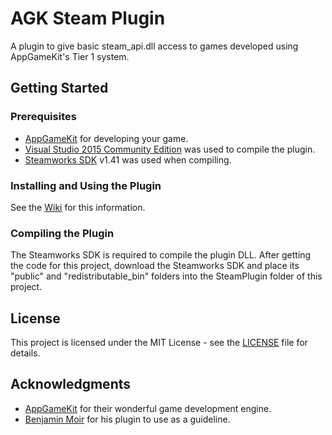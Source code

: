 # AGK Steam Plugin

A plugin to give basic steam_api.dll access to games developed using AppGameKit's Tier 1 system.

## Getting Started

### Prerequisites

* [AppGameKit](https://www.appgamekit.com/) for developing your game.
* [Visual Studio 2015 Community Edition](https://www.visualstudio.com/vs/older-downloads/) was used to compile the plugin.
* [Steamworks SDK](https://partner.steamgames.com) v1.41 was used when compiling.

### Installing and Using the Plugin

See the [Wiki](https://github.com/adambiser/agk-steam-plugin/wiki) for this information.

### Compiling the Plugin

The Steamworks SDK is required to compile the plugin DLL.
After getting the code for this project, download the Steamworks SDK and place its "public" and "redistributable_bin" folders into the SteamPlugin folder of this project.

## License

This project is licensed under the MIT License - see the [LICENSE](LICENSE) file for details.

## Acknowledgments

* [AppGameKit](https://www.appgamekit.com/) for their wonderful game development engine.
* [Benjamin Moir](https://github.com/DaZombieKiller/steamplugin) for his plugin to use as a guideline.
